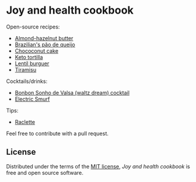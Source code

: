 # Joy and health cookbook

Open-source recipes:

- [Almond-hazelnut butter](docs/almond_hazelnut_butter.md)
- [Brazilian's pão de queijo](docs/pao_de_queijo.md)
- [Chococonut cake](docs/chococonut_cake.md)
- [Keto tortilla](docs/keto_tortilla.md)
- [Lentil burguer](docs/lentil_burguer.md)
- [Tiramisu](docs/tiramisu.md)

Cocktails/drinks:

- [Bonbon Sonho de Valsa (waltz dream) cocktail](docs/drinks/bonbon_waltz_dream_cocktail.md)
- [Electric Smurf](docs/drinks/electric_smurf.md)

Tips:

- [Raclette](docs/tips/raclette.md)

Feel free to contribute with a pull request.

## License

Distributed under the terms of the [MIT license][license],
_Joy and health cookbook_ is free and open source software.

[license]: https://github.com/staticdev/joy-and-health-cookbook/blob/main/LICENSE
